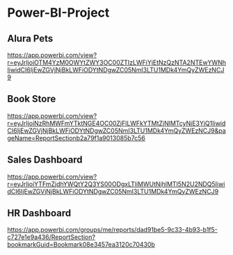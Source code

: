 # Power-BI-Project

## Alura Pets
https://app.powerbi.com/view?r=eyJrIjoiOTM4YzM0OWYtZWY3OC00ZTIzLWFiYjEtNzQzNTA2NTEwYWNhIiwidCI6IjEwZGVjNjBkLWFiODYtNDgwZC05NmI3LTU1MDk4YmQyZWEzNCJ9


## Book Store
https://app.powerbi.com/view?r=eyJrIjoiNzRhMWFmYTktNGE4OC00ZjFlLWFkYTMtZjNlMTcyNjE3YjQ1IiwidCI6IjEwZGVjNjBkLWFiODYtNDgwZC05NmI3LTU1MDk4YmQyZWEzNCJ9&pageName=ReportSectionb2a79f1a9013085b7c56

## Sales Dashboard
https://app.powerbi.com/view?r=eyJrIjoiYTFmZjdhYWQtY2Q3YS00ODgxLTliMWUtNjhlMTI5N2U2NDQ5IiwidCI6IjEwZGVjNjBkLWFiODYtNDgwZC05NmI3LTU1MDk4YmQyZWEzNCJ9

## HR Dashboard
https://app.powerbi.com/groups/me/reports/dad91be5-9c33-4b93-b1f5-c727e1e9a436/ReportSection?bookmarkGuid=Bookmark08e3457ea3120c70430b
